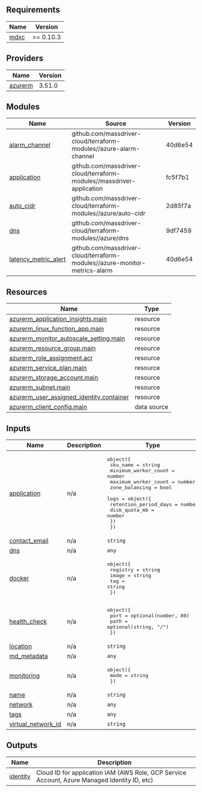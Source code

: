 <!-- BEGINNING OF PRE-COMMIT-TERRAFORM DOCS HOOK -->
## Requirements

| Name | Version |
|------|---------|
| <a name="requirement_mdxc"></a> [mdxc](#requirement\_mdxc) | >= 0.10.3 |

## Providers

| Name | Version |
|------|---------|
| <a name="provider_azurerm"></a> [azurerm](#provider\_azurerm) | 3.51.0 |

## Modules

| Name | Source | Version |
|------|--------|---------|
| <a name="module_alarm_channel"></a> [alarm\_channel](#module\_alarm\_channel) | github.com/massdriver-cloud/terraform-modules//azure-alarm-channel | 40d6e54 |
| <a name="module_application"></a> [application](#module\_application) | github.com/massdriver-cloud/terraform-modules//massdriver-application | fc5f7b1 |
| <a name="module_auto_cidr"></a> [auto\_cidr](#module\_auto\_cidr) | github.com/massdriver-cloud/terraform-modules//azure/auto-cidr | 2d85f7a |
| <a name="module_dns"></a> [dns](#module\_dns) | github.com/massdriver-cloud/terraform-modules//azure/dns | 9df7459 |
| <a name="module_latency_metric_alert"></a> [latency\_metric\_alert](#module\_latency\_metric\_alert) | github.com/massdriver-cloud/terraform-modules//azure-monitor-metrics-alarm | 40d6e54 |

## Resources

| Name | Type |
|------|------|
| [azurerm_application_insights.main](https://registry.terraform.io/providers/hashicorp/azurerm/latest/docs/resources/application_insights) | resource |
| [azurerm_linux_function_app.main](https://registry.terraform.io/providers/hashicorp/azurerm/latest/docs/resources/linux_function_app) | resource |
| [azurerm_monitor_autoscale_setting.main](https://registry.terraform.io/providers/hashicorp/azurerm/latest/docs/resources/monitor_autoscale_setting) | resource |
| [azurerm_resource_group.main](https://registry.terraform.io/providers/hashicorp/azurerm/latest/docs/resources/resource_group) | resource |
| [azurerm_role_assignment.acr](https://registry.terraform.io/providers/hashicorp/azurerm/latest/docs/resources/role_assignment) | resource |
| [azurerm_service_plan.main](https://registry.terraform.io/providers/hashicorp/azurerm/latest/docs/resources/service_plan) | resource |
| [azurerm_storage_account.main](https://registry.terraform.io/providers/hashicorp/azurerm/latest/docs/resources/storage_account) | resource |
| [azurerm_subnet.main](https://registry.terraform.io/providers/hashicorp/azurerm/latest/docs/resources/subnet) | resource |
| [azurerm_user_assigned_identity.container](https://registry.terraform.io/providers/hashicorp/azurerm/latest/docs/resources/user_assigned_identity) | resource |
| [azurerm_client_config.main](https://registry.terraform.io/providers/hashicorp/azurerm/latest/docs/data-sources/client_config) | data source |

## Inputs

| Name | Description | Type | Default | Required |
|------|-------------|------|---------|:--------:|
| <a name="input_application"></a> [application](#input\_application) | n/a | <pre>object({<br>    sku_name             = string<br>    minimum_worker_count = number<br>    maximum_worker_count = number<br>    zone_balancing       = bool<br>    logs = object({<br>      retention_period_days = number<br>      disk_quota_mb         = number<br>    })<br>  })</pre> | n/a | yes |
| <a name="input_contact_email"></a> [contact\_email](#input\_contact\_email) | n/a | `string` | n/a | yes |
| <a name="input_dns"></a> [dns](#input\_dns) | n/a | `any` | n/a | yes |
| <a name="input_docker"></a> [docker](#input\_docker) | n/a | <pre>object({<br>    registry = string<br>    image    = string<br>    tag      = string<br>  })</pre> | n/a | yes |
| <a name="input_health_check"></a> [health\_check](#input\_health\_check) | n/a | <pre>object({<br>    port = optional(number, 80)<br>    path = optional(string, "/")<br>  })</pre> | n/a | yes |
| <a name="input_location"></a> [location](#input\_location) | n/a | `string` | n/a | yes |
| <a name="input_md_metadata"></a> [md\_metadata](#input\_md\_metadata) | n/a | `any` | n/a | yes |
| <a name="input_monitoring"></a> [monitoring](#input\_monitoring) | n/a | <pre>object({<br>    mode = string<br>  })</pre> | n/a | yes |
| <a name="input_name"></a> [name](#input\_name) | n/a | `string` | n/a | yes |
| <a name="input_network"></a> [network](#input\_network) | n/a | `any` | n/a | yes |
| <a name="input_tags"></a> [tags](#input\_tags) | n/a | `any` | n/a | yes |
| <a name="input_virtual_network_id"></a> [virtual\_network\_id](#input\_virtual\_network\_id) | n/a | `string` | n/a | yes |

## Outputs

| Name | Description |
|------|-------------|
| <a name="output_identity"></a> [identity](#output\_identity) | Cloud ID for application IAM (AWS Role, GCP Service Account, Azure Managed Identity ID, etc) |
<!-- END OF PRE-COMMIT-TERRAFORM DOCS HOOK -->
